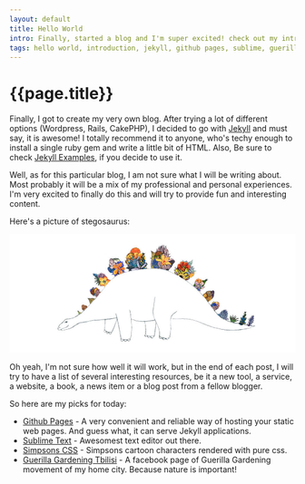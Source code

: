 ```yaml
---
layout: default
title: Hello World
intro: Finally, started a blog and I'm super excited! check out my introduction and some awesome links in the end.
tags: hello world, introduction, jekyll, github pages, sublime, guerilla gardening, simpsons
---
```

{{page.title}}
============

Finally, I got to create my very own blog. After trying a lot of different options (Wordpress, Rails, CakePHP), I decided to go with [Jekyll](http://jekyllrb.com/) and must say, it is awesome! I totally recommend it to anyone, who's techy enough to install a single ruby gem and write a little bit of HTML. Also, Be sure to check [Jekyll Examples](https://github.com/jekyll/jekyll/wiki/Sites), if you decide to use it.

Well, as for this particular blog, I am not sure what I will be writing about. Most probably it will be a mix of my professional and personal experiences. I'm very excited to finally do this and will try to provide fun and interesting content.

Here's a picture of stegosaurus:

![Fabulous Stegosaurus](/images/stego.jpg)

Oh yeah, I'm not sure how well it will work, but in the end of each post, I will try to have a list of several interesting resources, be it a new tool, a service, a website, a book, a news item or a blog post from a fellow blogger.

So here are my picks for today:

- [Github Pages](https://pages.github.com/) - A very convenient and reliable way of hosting your static web pages. And guess what, it can serve Jekyll applications.
- [Sublime Text](http://www.sublimetext.com/) - Awesomest text editor out there.
- [Simpsons CSS](http://pattle.github.io/simpsons-in-css/) - Simpsons cartoon characters rendered with pure css.
- [Guerilla Gardening Tbilisi](https://www.facebook.com/Tbilisitrees?ref=br_tf) - A facebook page of Guerilla Gardening movement of my home city. Because nature is important!
